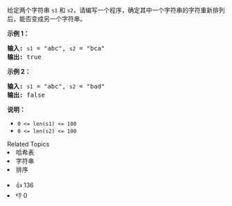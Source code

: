 <p>给定两个字符串 <code>s1</code> 和 <code>s2</code>，请编写一个程序，确定其中一个字符串的字符重新排列后，能否变成另一个字符串。</p>

<p><strong>示例 1：</strong></p>

<pre><strong>输入:</strong> <span><code>s1</code></span> = "abc", <span><code>s2</code></span> = "bca"
<strong>输出:</strong> true 
</pre>

<p><strong>示例 2：</strong></p>

<pre><strong>输入:</strong> <span><code>s1</code></span> = "abc", <span><code>s2</code></span> = "bad"
<strong>输出:</strong> false
</pre>

<p><strong>说明：</strong></p>

<ul> 
 <li><code>0 &lt;= len(s1) &lt;= 100 </code></li> 
 <li><code>0 &lt;= len(s2) &lt;= 100 </code></li> 
</ul>

<div><div>Related Topics</div><div><li>哈希表</li><li>字符串</li><li>排序</li></div></div><br><div><li>👍 136</li><li>👎 0</li></div>